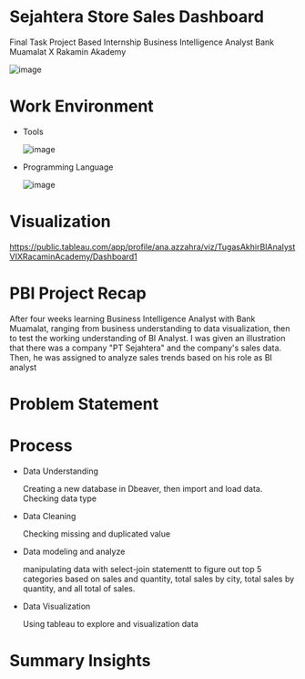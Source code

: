 # Sejahtera Store Sales Dashboard
Final Task Project Based Internship Business Intelligence Analyst Bank Muamalat X Rakamin Akademy

![image](https://github.com/user-attachments/assets/3b9d94ef-1780-4926-b045-2b039014b2b4)

# Work Environment
* Tools

  ![image](https://github.com/user-attachments/assets/8c703d99-3040-436b-96d9-b292acbedd63)

* Programming Language

  ![image](https://github.com/user-attachments/assets/09a7df79-40b0-478c-b715-9d2f5adbf267)

# Visualization

https://public.tableau.com/app/profile/ana.azzahra/viz/TugasAkhirBIAnalystVIXRacaminAcademy/Dashboard1

# PBI Project Recap

After four weeks learning Business Intelligence Analyst with Bank Muamalat, ranging from business understanding to data visualization, then to test the working understanding of BI Analyst. I was given an illustration that there was a company "PT Sejahtera" and the company's sales data. Then, he was assigned to analyze sales trends based on his role as BI analyst 
# Problem Statement

# Process
* Data Understanding

   Creating a new database in Dbeaver, then import and load data. Checking data type

* Data Cleaning

  Checking missing and duplicated value

* Data modeling and analyze

  manipulating data with select-join statementt to figure out top 5 categories based on sales and quantity, total sales by city, total sales by quantity, and all total of sales.

* Data Visualization

   Using tableau to explore and visualization data

# Summary Insights
